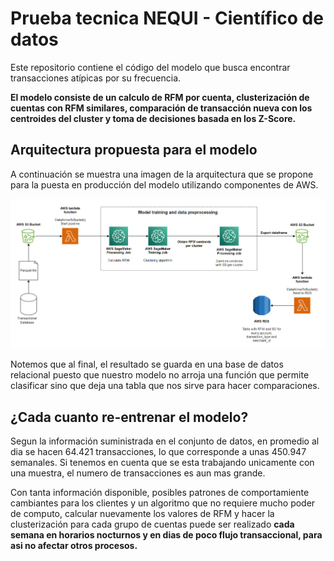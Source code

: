 # Prueba tecnica NEQUI - Científico de datos

Este repositorio contiene el código del modelo que busca encontrar transacciones atípicas por su frecuencia.

**El modelo consiste de un calculo de RFM por cuenta, clusterización de cuentas con RFM similares, comparación de transacción nueva con los centroides del cluster y toma de decisiones basada en los Z-Score.**

## Arquitectura propuesta para el modelo

A continuación se muestra una imagen de la arquitectura que se propone para la puesta en producción del modelo utilizando componentes de AWS.

![Arquitectura](Arquitectura.png)

Notemos que al final, el resultado se guarda en una base de datos relacional puesto que nuestro modelo no arroja una función que permite clasificar sino que deja una tabla que nos sirve para hacer comparaciones.

## ¿Cada cuanto re-entrenar el modelo?

Segun la información suministrada en el conjunto de datos, en promedio al dia se hacen 64.421 transacciones, lo que corresponde a unas 450.947 semanales. Si tenemos en cuenta que se esta trabajando unicamente con una muestra, el numero de transacciones es aun mas grande.

Con tanta información disponible, posibles patrones de comportamiente cambiantes para los clientes y un algoritmo que no requiere mucho poder de computo, calcular nuevamente los valores de RFM y hacer la clusterización para cada grupo de cuentas puede ser realizado **cada semana en horarios nocturnos y en dias de poco flujo transaccional, para asi no afectar otros procesos.**